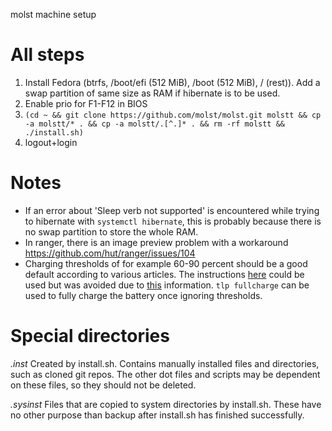 molst machine setup

# All steps

  1. Install Fedora (btrfs, /boot/efi (512 MiB), /boot (512 MiB), / (rest)). Add a swap partition of same size as RAM if hibernate is to be used.
  1. Enable prio for F1-F12 in BIOS
  1. ```(cd ~ && git clone https://github.com/molst/molst.git molstt && cp -a molstt/* . && cp -a molstt/.[^.]* . && rm -rf molstt && ./install.sh)```
  1. logout+login

# Notes

  * If an error about 'Sleep verb not supported' is encountered while trying to hibernate with `systemctl hibernate`, this is probably because there is no swap partition to store the whole RAM.
  * In ranger, there is an image preview problem with a workaround https://github.com/hut/ranger/issues/104
  * Charging thresholds of for example 60-90 percent should be a good default according to various articles. The instructions [here](http://linrunner.de/en/tlp/docs/tlp-linux-advanced-power-management.html) could be used but was avoided due to [this](http://linrunner.de/en/tlp/docs/tlp-faq.html#erratic-battery) information. `tlp fullcharge` can be used to fully charge the battery once ignoring thresholds.

# Special directories

*.inst* Created by install.sh. Contains manually installed files and directories, such as cloned git repos. The other dot files and scripts may be dependent on these files, so they should not be deleted.

*.sysinst* Files that are copied to system directories by install.sh. These have no other purpose than backup after install.sh has finished successfully.
